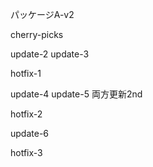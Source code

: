 パッケージA-v2

cherry-picks

update-2
update-3

hotfix-1

update-4
update-5
両方更新2nd

hotfix-2

update-6

hotfix-3
